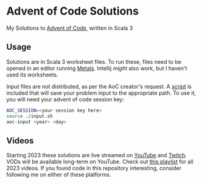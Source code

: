 # Advent of Code Solutions

My Solutions to [Advent of Code](https://adventofcode.com), written in Scala 3

## Usage

Solutions are in Scala 3 worksheet files. To run these, files need to be opened in an editor running [Metals](https://scalameta.org/metals/). Intellij *might* also work, but I haven't used its worksheets.

Input files are not distributed, as per the AoC creator's request. A [script](input.sh) is included that will save your problem input to the appropriate path. To use it, you will need your advent of code session key:

```bash
AOC_SESSION=<your session key here>
source ./input.sh
aoc-input <year> <day>
```

## Videos

Starting 2023 these solutions are live streamed on [YouTube](https://youtube.com/@stewSquared) and [Twitch](https://twitch.tv/stewSquared). VODs will be available long-term on YouTube. Check out [this playlist](https://www.youtube.com/playlist?list=PLnP_dObOt-rWnSqOUQDc5T_r9TMdaNxJl) for all 2023 videos. If you found code in this repository interesting, consider following me on either of these platforms.
